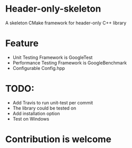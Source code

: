 # Header-only-skeleton
A skeleton CMake framework for header-only C++ library 

# Feature

- Unit Testing Framework is GoogleTest
- Performance Testing Framework is GoogleBenchmark
- Configurable Config.hpp

# TODO:

- Add Travis to run unit-test per commit 
- The library could be tested on 
- Add installation option
- Test on Windows

# Contribution is welcome

